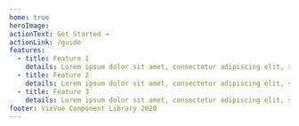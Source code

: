 ```yaml
---
home: true
heroImage:
actionText: Get Started →
actionLink: /guide
features:
  - title: Feature 1
    details: Lorem ipsum dolor sit amet, consectetur adipiscing elit, sed do eiusmod tempor incididunt ut labore et dolore magna aliqua.
  - title: Feature 2
    details: Lorem ipsum dolor sit amet, consectetur adipiscing elit, sed do eiusmod tempor incididunt ut labore et dolore magna aliqua.
  - title: Feature 3
    details: Lorem ipsum dolor sit amet, consectetur adipiscing elit, sed do eiusmod tempor incididunt ut labore et dolore magna aliqua.
footer: VixVue Component Library 2020
---
```

